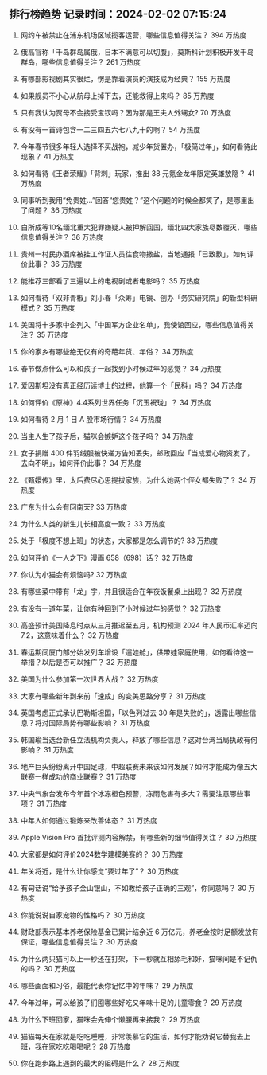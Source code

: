 
## 排行榜趋势 记录时间：2024-02-02 07:15:24
  
  1. 网约车被禁止在浦东机场区域揽客运营，哪些信息值得关注？ 394 万热度
    
  2. 俄高官称「千岛群岛属俄，日本不满意可以切腹」，莫斯科计划积极开发千岛群岛，哪些信息值得关注？ 261 万热度
    
  3. 有哪部影视剧其实很烂，愣是靠着演员的演技成为经典？ 155 万热度
    
  4. 如果舰员不小心从航母上掉下去，还能救得上来吗？ 85 万热度
    
  5. 只有我认为贾母不会接受宝钗吗？因为那是王夫人外甥女? 70 万热度
    
  6. 有没有一首诗包含一二三四五六七八九十的啊？ 54 万热度
    
  7. 今年春节很多年轻人选择不买战袍，减少年货置办，「极简过年」，如何看待此现象？ 41 万热度
    
  8. 如何看待《王者荣耀》「背刺」玩家，推出 38 元氪金龙年限定英雄敖隐？ 41 万热度
    
  9. 同事听到我用“免贵姓…”回答“您贵姓？”这个问题的时候全都笑了，是哪里出了问题？ 36 万热度
    
  10. 白所成等10名缅北重大犯罪嫌疑人被押解回国，缅北四大家族尽数覆灭，哪些信息值得关注？ 36 万热度
    
  11. 贵州一村民办酒席被挂工作证人员往食物撒盐，当地通报「已致歉」，如何评价此事？ 36 万热度
    
  12. 能推荐三部看了三遍以上的电视剧或者电影吗？ 35 万热度
    
  13. 如何看待「双非青椒」刘小春「众筹」电镜、创办「务实研究院」的新型科研模式？ 35 万热度
    
  14. 美国将十多家中企列入「中国军方企业名单」，我使馆回应，哪些信息值得关注？ 35 万热度
    
  15. 你的家乡有哪些绝无仅有的奇葩年货、年俗？ 34 万热度
    
  16. 春节做点什么可以和孩子一起找到小时候过年的感觉？ 34 万热度
    
  17. 爱因斯坦没有真正经历读博士的过程，他算一个「民科」吗？ 34 万热度
    
  18. 如何评价《原神》4.4系列世界任务「沉玉祝珑」？ 34 万热度
    
  19. 如何看待 2 月 1 日 A 股市场行情？ 34 万热度
    
  20. 当主人生了孩子后，猫咪会嫉妒这个孩子吗？ 34 万热度
    
  21. 女子捐赠 400 件羽绒服被快递方告知丢失，邮政回应「当成爱心物资发了，去向不明」，如何评价此事？ 34 万热度
    
  22. 《甄嬛传》里，太后费尽心思提拔家族，为什么她两个侄女都失败了？ 34 万热度
    
  23. 广东为什么会有回南天? 33 万热度
    
  24. 为什么人类的新生儿长相高度一致？ 33 万热度
    
  25. 处于「极度不想上班」的状态，大家都是怎么调节的? 33 万热度
    
  26. 如何评价《一人之下》漫画 658（698）话？ 32 万热度
    
  27. 你认为小猫会有烦恼吗? 32 万热度
    
  28. 有哪些菜中带有「龙」字，并且很适合在年夜饭餐桌上出现？ 32 万热度
    
  29. 有没有一道年菜，让你有种回到了小时候过年的感觉？ 32 万热度
    
  30. 高盛预计美国降息时点从三月推迟至五月，机构预测 2024 年人民币汇率迈向 7.2，这意味着什么？ 32 万热度
    
  31. 春运期间厦门部分始发列车增设「遛娃舱」，供带娃家庭使用，如何看待这一举措？以后是否可以推广？ 32 万热度
    
  32. 美国为什么参加第一次世界大战？ 32 万热度
    
  33. 大家有哪些新年到来前「速成」的变美思路分享？ 31 万热度
    
  34. 英国考虑正式承认巴勒斯坦国，「以色列过去 30 年是失败的」，透露出哪些信息？将对国际局势有哪些影响？ 31 万热度
    
  35. 韩国瑜当选台新任立法机构负责人，释放了哪些信息？这对台湾当局执政有何影响？ 31 万热度
    
  36. 地产巨头纷纷离开中国足球，中超联赛未来该如何发展？如何才能成为像五大联赛一样成功的商业联赛？ 31 万热度
    
  37. 中央气象台发布今年首个冰冻橙色预警，冻雨危害有多大？需要注意哪些事项？ 31 万热度
    
  38. 中年人如何通过锻炼来改善体态？ 31 万热度
    
  39. Apple Vision Pro 首批评测内容解禁，有哪些新的细节值得关注？ 30 万热度
    
  40. 大家都是如何评价2024数学建模美赛的？ 30 万热度
    
  41. 年关将近，是什么让你感觉“要过年了”？ 30 万热度
    
  42. 有句话说“给予孩子金山银山，不如教给孩子正确的三观”，你同意吗？ 30 万热度
    
  43. 你能说说自家宠物的性格吗？ 30 万热度
    
  44. 财政部表示基本养老保险基金已累计结余近 6 万亿元，养老金按时足额发放有保证，哪些信息值得关注？ 30 万热度
    
  45. 为什么两只猫可以上一秒还在打架，下一秒就互相舔毛和好，猫咪间是不记仇的吗？ 30 万热度
    
  46. 哪些画面和习俗，最能代表你记忆中的年味？ 29 万热度
    
  47. 今年过年，可以给孩子们囤哪些好吃又年味十足的儿童零食？ 29 万热度
    
  48. 为什么下班回家，猫咪会先伸个懒腰再来接我？ 29 万热度
    
  49. 猫猫每天在家就是吃吃睡睡，非常羡慕它的生活，如何才能劝说它替我去上班，我在家吃吃喝喝呢？ 28 万热度
    
  50. 你在跑步路上遇到的最大的阻碍是什么？ 28 万热度
    